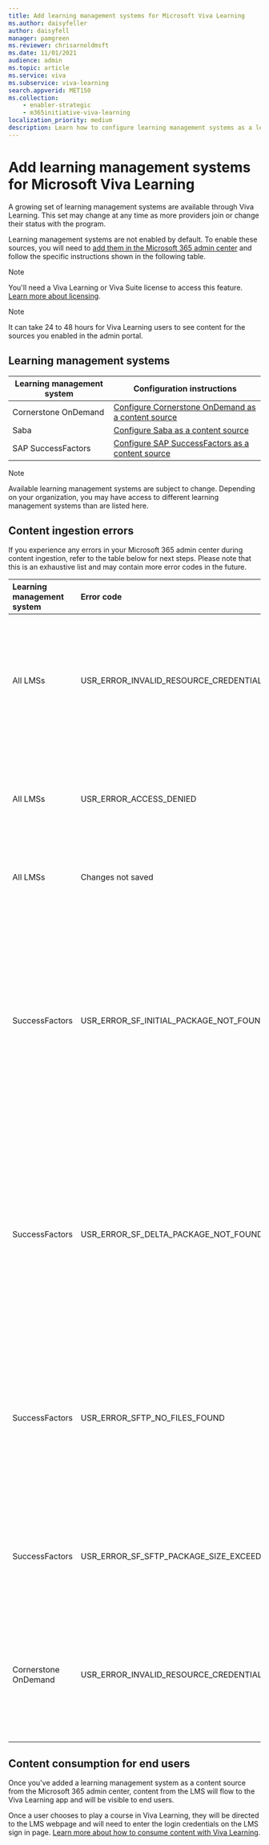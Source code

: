 ```yaml
---
title: Add learning management systems for Microsoft Viva Learning
ms.author: daisyfeller
author: daisyfell
manager: pamgreen
ms.reviewer: chrisarnoldmsft
ms.date: 11/01/2021
audience: admin
ms.topic: article
ms.service: viva
ms.subservice: viva-learning
search.appverid: MET150
ms.collection: 
    - enabler-strategic
    - m365initiative-viva-learning
localization_priority: medium
description: Learn how to configure learning management systems as a learning content source for Microsoft Viva Learning.
---
```


# Add learning management systems for Microsoft Viva Learning

A growing set of learning management systems are available through Viva Learning. This set may change at any time as more providers join or change their status with the program.

Learning management systems are not enabled by default. To enable these sources, you will need to [add them in the Microsoft 365 admin center](content-sources-365-admin-center.md#configure-settings-for-the-learning-content-sources) and follow the specific instructions shown in the following table.

>[!NOTE]
>You'll need a Viva Learning or Viva Suite license to access this feature. [Learn more about licensing](https://www.microsoft.com/microsoft-viva/learning).

>[!NOTE]
>It can take 24 to 48 hours for Viva Learning users to see content for the sources you enabled in the admin portal.

## Learning management systems

|Learning management system  |Configuration instructions  |
|---------|---------|
|Cornerstone OnDemand |[Configure Cornerstone OnDemand as a content source](configure-cornerstone-content-source.md)         |
|Saba    |[Configure Saba as a content source](configure-saba-content-source.md)         |
|SAP SuccessFactors   |[Configure SAP SuccessFactors as a content source](configure-successfactors-content-source.md)         |

>[!NOTE]
>Available learning management systems are subject to change. Depending on your organization, you may have access to different learning management systems than are listed here.

## Content ingestion errors

If you experience any errors in your Microsoft 365 admin center during content ingestion, refer to the table below for next steps. Please note that this is an exhaustive list and may contain more error codes in the future.

|Learning management system |Error code |Error code description |
|:----------------|:----------|:----------------------|
|All LMSs |USR_ERROR_INVALID_RESOURCE_CREDENTIALS |The authentication credentials you provided are Invalid. Make sure you enter the correct credentials. You can contact Microsoft customer support for more details. |
|All LMSs |USR_ERROR_ACCESS_DENIED |Access denied by partner. Confirm that the credentials you entered are correct or contact the content provider's support team. |
|All LMSs |Changes not saved |Confirm that you've entered the correct configuration details. |
|SuccessFactors |USR_ERROR_SF_INITIAL_PACKAGE_NOT_FOUND |No new content ingested as the required package was not found in the SuccessFactors SFTP server. Make sure that the [SuccessFactors package](configure-successfactors-content-source.md#configure-in-your-successfactors-portal) is available. It may take up to 7 working days to generate this package the first time you sync. If you can't find the package, contact your SuccessFactors support team. |
|SuccessFactors |USR_ERROR_SF_DELTA_PACKAGE_NOT_FOUND |No new content was ingested as the required package was not found in the SuccessFactors SFTP server. Please ensure that SF package is available in the configured folder path on your SF portal. If you can't find the package, contact your SuccessFactors support team. |  
|SuccessFactors |USR_ERROR_SFTP_NO_FILES_FOUND |No new content ingested because there were no files present in the SuccessFactors SFTP server.  Make sure that you can find the files in the [SuccessFactors package](configure-successfactors-content-source.md#configure-in-your-successfactors-portal). If you can't find the files, contact your SuccessFactors support team.|
|SuccessFactors |USR_ERROR_SF_SFTP_PACKAGE_SIZE_EXCEEDED |No new content was ingested because the package size exceeded 2GB. [Contact Microsoft customer support](help-support.md) for more details. |
|Cornerstone OnDemand |USR_ERROR_INVALID_RESOURCE_CREDENTIALS |The authentication credentials you provided are Invalid. Make sure the credentials are being copied from Microsoft Viva Learning in Cornerstone OnDemand portal. |

## Content consumption for end users

Once you've added a learning management system as a content source from the Microsoft 365 admin center, content from the LMS will flow to the Viva Learning app and will be visible to end users.

Once a user chooses to play a course in Viva Learning, they will be directed to the LMS webpage and will need to enter the login credentials on the LMS sign in page. [Learn more about how to consume content with Viva Learning](https://support.microsoft.com/office/01bfed12-c327-41e0-a68f-7fa527dcc98a).
